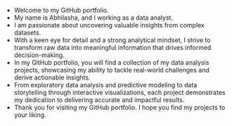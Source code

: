 - Welcome to my GitHub portfolio.
- My name is Abhilasha, and I working as a data analyst.
- I am passionate about uncovering valuable insights from complex datasets.
- With a keen eye for detail and a strong analytical mindset, I strive to transform raw data into meaningful information that drives informed decision-making.
- In my GitHub portfolio, you will find a collection of my data analysis projects, showcasing my ability to tackle real-world challenges and derive actionable insights.
- From exploratory data analysis and predictive modeling to data storytelling through interactive visualizations, each project demonstrates my dedication to delivering accurate and impactful results. 
- Thank you for visiting my GitHub portfolio. I hope you find my projects to your liking. 
